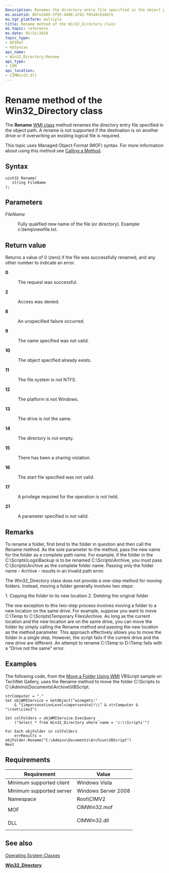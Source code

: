 ```yaml
---
Description: Renames the directory entry file specified in the object path.
ms.assetid: 8bfe1b69-5f93-4408-a742-f03a9cb16bfe
ms.tgt_platform: multiple
title: Rename method of the Win32_Directory class
ms.topic: reference
ms.date: 05/31/2018
topic_type: 
- APIRef
- kbSyntax
api_name: 
- Win32_Directory.Rename
api_type: 
- COM
api_location: 
- CIMWin32.dll
---
```


# Rename method of the Win32\_Directory class

The **Rename** [WMI class](/windows/desktop/WmiSdk/retrieving-a-class) method renames the directory entry file specified in the object path. A rename is not supported if the destination is on another drive or if overwriting an existing logical file is required.

This topic uses Managed Object Format (MOF) syntax. For more information about using this method see [Calling a Method](/windows/desktop/WmiSdk/calling-a-method).

## Syntax


```mof
uint32 Rename(
   string FileName
);
```



## Parameters

<dl> <dt>

*FileName* 
</dt> <dd>

Fully qualified new name of the file (or directory). Example: c:\\temp\\newfile.txt.

</dd> </dl>

## Return value

Returns a value of 0 (zero) if the file was successfully renamed, and any other number to indicate an error.

<dl> <dt>

**0**
</dt> <dd>

The request was successful.

</dd> <dt>

**2**
</dt> <dd>

Access was denied.

</dd> <dt>

**8**
</dt> <dd>

An unspecified failure occurred.

</dd> <dt>

**9**
</dt> <dd>

The name specified was not valid.

</dd> <dt>

**10**
</dt> <dd>

The object specified already exists.

</dd> <dt>

**11**
</dt> <dd>

The file system is not NTFS.

</dd> <dt>

**12**
</dt> <dd>

The platform is not Windows.

</dd> <dt>

**13**
</dt> <dd>

The drive is not the same.

</dd> <dt>

**14**
</dt> <dd>

The directory is not empty.

</dd> <dt>

**15**
</dt> <dd>

There has been a sharing violation.

</dd> <dt>

**16**
</dt> <dd>

The start file specified was not valid.

</dd> <dt>

**17**
</dt> <dd>

A privilege required for the operation is not held.

</dd> <dt>

**21**
</dt> <dd>

A parameter specified is not valid.

</dd> </dl>

## Remarks

To rename a folder, first bind to the folder in question and then call the Rename method. As the sole parameter to the method, pass the new name for the folder as a complete path name. For example, if the folder in the C:\\Scripts\\Logs\\Backup is to be renamed C:\\Scripts\\Archive, you must pass C:\\Scripts\\Archive as the complete folder name. Passing only the folder name - Archive - results in an Invalid path error.

The Win32\_Directory class does not provide a one-step method for moving folders. Instead, moving a folder generally involves two steps:

<dl> 1. Copying the folder to its new location  
2. Deleting the original folder  
</dl>

The one exception to this two-step process involves moving a folder to a new location on the same drive. For example, suppose you want to move C:\\Temp to C:\\Scripts\\Temporary Files\\Archive. As long as the current location and the new location are on the same drive, you can move the folder by simply calling the Rename method and passing the new location as the method parameter. This approach effectively allows you to move the folder in a single step. However, the script fails if the current drive and the new drive are different. An attempt to rename C:\\Temp to D:\\Temp fails with a "Drive not the same" error.

## Examples

The following code, from the [Move a Folder Using WMI](https://Gallery.TechNet.Microsoft.Com/f4f9643c-d7ed-4f54-b155-c6515396431f) VBScript sample on TechNet Gallery, uses the Rename method to move the folder C:\\Scripts to C:\\Admins\\Documents\\Archive\\VBScript.


```VB
strComputer = "." 
Set objWMIService = GetObject("winmgmts:" _ 
    & "{impersonationLevel=impersonate}!\\" & strComputer & "\root\cimv2") 
 
Set colFolders = objWMIService.ExecQuery _ 
    ("Select * from Win32_Directory where name = 'c:\\Scripts'") 
 
For Each objFolder in colFolders 
    errResults = objFolder.Rename("C:\Admins\Documents\Archive\VBScript") 
Next
```



## Requirements



| Requirement | Value |
|-------------------------------------|-----------------------------------------------------------------------------------------|
| Minimum supported client<br/> | Windows Vista<br/>                                                                |
| Minimum supported server<br/> | Windows Server 2008<br/>                                                          |
| Namespace<br/>                | Root\\CIMV2<br/>                                                                  |
| MOF<br/>                      | <dl> <dt>CIMWin32.mof</dt> </dl> |
| DLL<br/>                      | <dl> <dt>CIMWin32.dll</dt> </dl> |



## See also

<dl> <dt>

[Operating System Classes](/previous-versions//aa392727(v=vs.85))
</dt> <dt>

[**Win32\_Directory**](win32-directory.md)
</dt> </dl>

 

